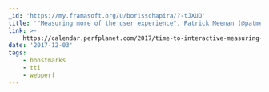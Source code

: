 ```yaml
---
_id: 'https://my.framasoft.org/u/borisschapira/?-tJXUQ'
title: '"Measuring more of the user experience", Patrick Meenan (@patmeenan)'
link: >-
    https://calendar.perfplanet.com/2017/time-to-interactive-measuring-more-of-the-user-experience/
date: '2017-12-03'
tags:
    - boostmarks
    - tti
    - webperf
---
```


<div class="markdown"><p></p></div>
